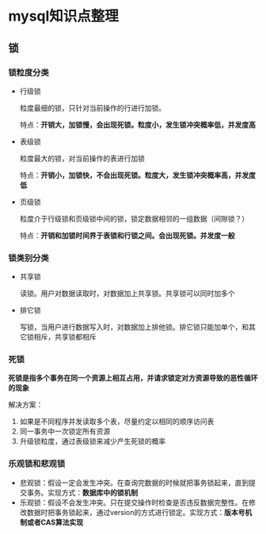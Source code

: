 # mysql知识点整理

## 锁

### 锁粒度分类

+ 行级锁

  粒度最细的锁，只针对当前操作的行进行加锁。

  特点：**开销大，加锁慢，会出现死锁。粒度小，发生锁冲突概率低，并发度高**

+ 表级锁

  粒度最大的锁，对当前操作的表进行加锁

  特点：**开销小，加锁快，不会出现死锁。粒度大，发生锁冲突概率高，并发度低**

+ 页级锁

  粒度介于行级锁和页级锁中间的锁，锁定数据相邻的一组数据（间隙锁？）

  特点：**开销和加锁时间界于表锁和行锁之间。会出现死锁。并发度一般**

### 锁类别分类

+ 共享锁

  读锁。用户对数据读取时，对数据加上共享锁。共享锁可以同时加多个

+ 排它锁

  写锁，当用户进行数据写入时，对数据加上排他锁。排它锁只能加单个，和其它锁相斥，共享锁都相斥

### 死锁

**死锁是指多个事务在同一个资源上相互占用，并请求锁定对方资源导致的恶性循环的现象**

解决方案：

1. 如果是不同程序并发读取多个表，尽量约定以相同的顺序访问表
2. 同一事务中一次锁定所有资源
3. 升级锁粒度，通过表级锁来减少产生死锁的概率

### 乐观锁和悲观锁

+ 悲观锁：假设一定会发生冲突。在查询完数据的时候就把事务锁起来，直到提交事务。实现方式：**数据库中的锁机制**
+ 乐观锁：假设不会发生冲突。只在提交操作时检查是否违反数据完整性。在修改数据时把事务锁起来，通过version的方式进行锁定。实现方式：**版本号机制或者CAS算法实现**